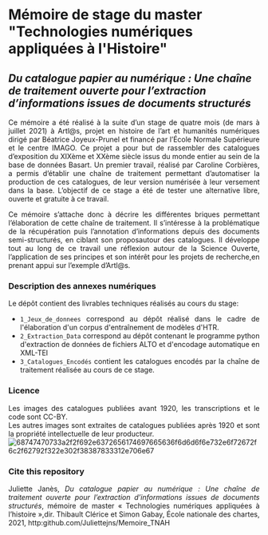 # Mémoire de stage du master "Technologies numériques appliquées à l'Histoire"

## _Du catalogue papier au numérique : Une chaîne de traitement ouverte pour l’extraction d’informations issues de documents structurés_

<div align="justify">

  Ce mémoire a été réalisé à la suite d’un stage de quatre mois (de mars à juillet 2021) à Artl@s, projet en histoire de l’art et humanités numériques dirigé par Béatrice Joyeux-Prunel et financé par l’École Normale Supérieure et le centre IMAGO. Ce projet a pour but de rassembler des catalogues d’exposition du XIXème et XXème siècle issus du monde entier au sein de la base de données Basart. Un premier travail, réalisé par Caroline Corbières, a permis d’établir une chaîne de traitement permettant d’automatiser la production de ces catalogues, de leur version numérisée à leur versement dans la base. L’objectif de ce stage a été de tester une alternative libre, ouverte et gratuite à ce travail.


  Ce mémoire s’attache donc à décrire les différentes briques permettant l’élaboration de cette chaîne de traitement. Il s’intéresse à la problématique de la récupération puis l’annotation d’informations depuis des documents semi-structurés, en ciblant son proposautour des catalogues. Il développe tout au long de ce travail une réflexion autour de la Science Ouverte, l’application de ses principes et son intérêt pour les projets de recherche,en prenant appui sur l’exemple d’Artl@s.
  

### Description des annexes numériques

  Le dépôt contient des livrables techniques réalisés au cours du stage:
  
  - ```1_Jeux_de_donnees``` correspond au dépôt réalisé dans le cadre de l'élaboration d'un corpus d'entraînement de modèles d'HTR.
  - ```2_Extraction_Data``` correspond au dépôt contenant le programme python d'extraction de données de fichiers ALTO et d'encodage automatique en XML-TEI
  - ```3_Catalogues_Encodés``` contient les catalogues encodés par la chaîne de traitement réalisée au cours de ce stage.
  
### Licence
Les images des catalogues publiées avant 1920, les transcriptions et le code sont CC-BY.</br>
Les autres images sont extraites de catalogues publiées après 1920 et sont la propriété intellectuelle de leur producteur.</br>
![68747470733a2f2f692e6372656174697665636f6d6d6f6e732e6f72672f6c2f62792f322e302f38387833312e706e67](https://user-images.githubusercontent.com/56683417/115525743-a78d2400-a28f-11eb-8e45-4b6e3265a527.png)

### Cite this repository
Juliette Janès, _Du catalogue papier au numérique : Une chaîne de traitement ouverte pour l’extraction d’informations issues de documents structurés_, mémoire de master « Technologies numériques appliquées à l’histoire »,dir. Thibault Clérice et Simon Gabay, École nationale des chartes, 2021, http:github.com/Juliettejns/Memoire_TNAH

  
  
  
  
</div>
